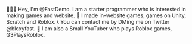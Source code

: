 👨🏻‍💻 Hey, I'm @FastDemo. I am a starter programmer who is interested in making games and website.
🧳 I made in-website games, games on Unity, Scratch and Roblox.
📞 You can contact me by DMing me on Twitter @bloxyfast.
🎥 I am also a Small YouTuber who plays Roblox games, G3PlaysRoblox.
